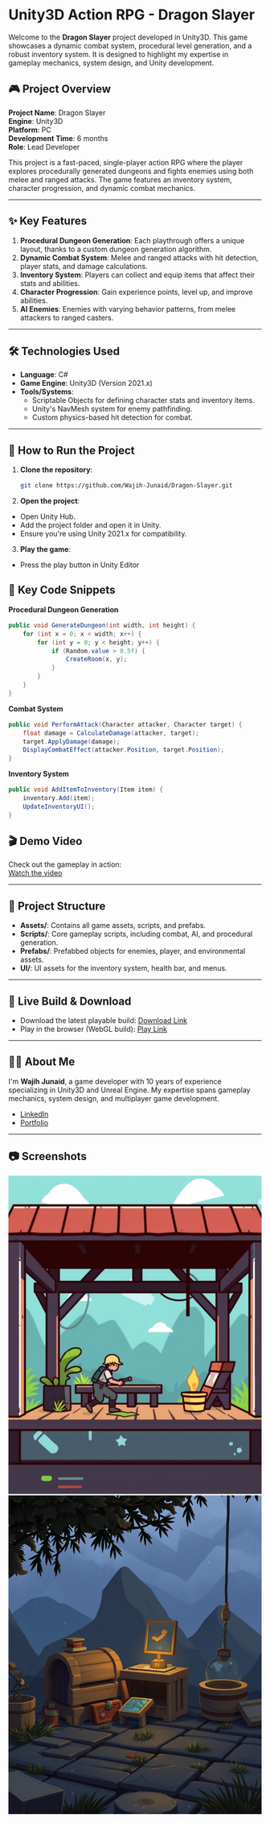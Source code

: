 # Unity3D Action RPG - Dragon Slayer

Welcome to the **Dragon Slayer** project developed in Unity3D. This game showcases a dynamic combat system, procedural level generation, and a robust inventory system. It is designed to highlight my expertise in gameplay mechanics, system design, and Unity development.

## 🎮 **Project Overview**

**Project Name**: Dragon Slayer  
**Engine**: Unity3D  
**Platform**: PC  
**Development Time**: 6 months  
**Role**: Lead Developer

This project is a fast-paced, single-player action RPG where the player explores procedurally generated dungeons and fights enemies using both melee and ranged attacks. The game features an inventory system, character progression, and dynamic combat mechanics.

---

## ✨ **Key Features**

1. **Procedural Dungeon Generation**: Each playthrough offers a unique layout, thanks to a custom dungeon generation algorithm.
2. **Dynamic Combat System**: Melee and ranged attacks with hit detection, player stats, and damage calculations.
3. **Inventory System**: Players can collect and equip items that affect their stats and abilities.
4. **Character Progression**: Gain experience points, level up, and improve abilities.
5. **AI Enemies**: Enemies with varying behavior patterns, from melee attackers to ranged casters.

---

## 🛠 **Technologies Used**

- **Language**: C#
- **Game Engine**: Unity3D (Version 2021.x)
- **Tools/Systems**: 
  - Scriptable Objects for defining character stats and inventory items.
  - Unity's NavMesh system for enemy pathfinding.
  - Custom physics-based hit detection for combat.

---

## 🚀 **How to Run the Project**

1. **Clone the repository**:
   ```bash
   git clone https://github.com/Wajih-Junaid/Dragon-Slayer.git

2. **Open the project**:
  - Open Unity Hub.
  - Add the project folder and open it in Unity.
  - Ensure you're using Unity 2021.x for compatibility.

3. **Play the game**:
  - Press the play button in Unity Editor

## 🚀 **Key Code Snippets**
**Procedural Dungeon Generation**
```csharp
public void GenerateDungeon(int width, int height) {
    for (int x = 0; x < width; x++) {
        for (int y = 0; y < height; y++) {
            if (Random.value > 0.5f) {
                CreateRoom(x, y);
            }
        }
    }
}
```
**Combat System**
```csharp
public void PerformAttack(Character attacker, Character target) {
    float damage = CalculateDamage(attacker, target);
    target.ApplyDamage(damage);
    DisplayCombatEffect(attacker.Position, target.Position);
}
```

**Inventory System**
```csharp
public void AddItemToInventory(Item item) {
    inventory.Add(item);
    UpdateInventoryUI();
}
```

## 🎬 Demo Video

Check out the gameplay in action:  
[Watch the video](https://example.com)

---

## 📂 Project Structure

- **Assets/**: Contains all game assets, scripts, and prefabs.
- **Scripts/**: Core gameplay scripts, including combat, AI, and procedural generation.
- **Prefabs/**: Prefabbed objects for enemies, player, and environmental assets.
- **UI/**: UI assets for the inventory system, health bar, and menus.

---

## 🔗 Live Build & Download

- Download the latest playable build: [Download Link](https://example.com)
- Play in the browser (WebGL build): [Play Link](https://example.com)

---

## 👨‍💻 About Me

I'm **Wajih Junaid**, a game developer with 10 years of experience specializing in Unity3D and Unreal Engine. My expertise spans gameplay mechanics, system design, and multiplayer game development.  
- [LinkedIn](https://www.linkedin.com/in/wajih-junaid/)
- [Portfolio](http://www.wajihjunaid.info)

---

## 📷 Screenshots

![Gameplay Screenshot](/gameplay.png)
![Inventory Screenshot](/inventory.png)
